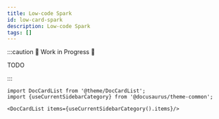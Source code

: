 ```yaml
---
title: Low-code Spark
id: low-card-spark
description: Low-code Spark
tags: []
---
```


:::caution 🚧 Work in Progress 🚧

TODO

:::

```mdx-code-block
import DocCardList from '@theme/DocCardList';
import {useCurrentSidebarCategory} from '@docusaurus/theme-common';

<DocCardList items={useCurrentSidebarCategory().items}/>
```
